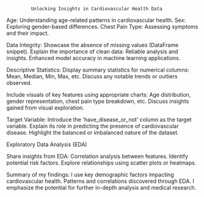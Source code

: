              Unlocking Insights in Cardiovascular Health Data

Age: Understanding age-related patterns in cardiovascular health.
Sex: Exploring gender-based differences.
Chest Pain Type: Assessing symptoms and their impact.

Data Integrity:
Showcase the absence of missing values (DataFrame snippet).
Explain the importance of clean data:
Reliable analysis and insights.
Enhanced model accuracy in machine learning applications.

Descriptive Statistics:
Display summary statistics for numerical columns:
Mean, Median, Min, Max, etc.
Discuss any notable trends or outliers observed.

Include visuals of key features using appropriate charts:
Age distribution, gender representation, chest pain type breakdown, etc.
Discuss insights gained from visual exploration.

Target Variable:
Introduce the 'have_disease_or_not' column as the target variable.
Explain its role in predicting the presence of cardiovascular disease.
Highlight the balanced or imbalanced nature of the dataset.

 Exploratory Data Analysis (EDA)

Share insights from EDA:
Correlation analysis between features.
Identify potential risk factors.
Explore relationships using scatter plots or heatmaps.

Summary of my findings:
I use key demographic factors impacting cardiovascular health.
Patterns and correlations discovered through EDA.
I emphasize the potential for further in-depth analysis and medical research.
